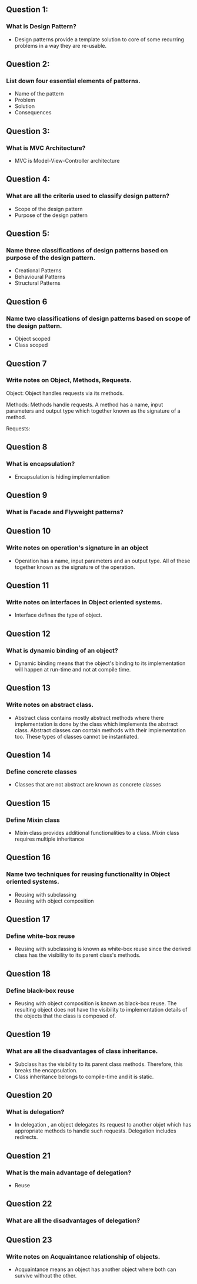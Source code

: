 ## Question 1:

### What is Design Pattern?

- Design patterns provide a template solution to core of some recurring problems in a way they are re-usable.

## Question 2:

### List down four essential elements of patterns.

- Name of the pattern
- Problem
- Solution
- Consequences

## Question 3:

### What is MVC Architecture?

- MVC is Model-View-Controller architecture

## Question 4:

### What are all the criteria used to classify design pattern?

- Scope of the design pattern
- Purpose of the design pattern

## Question 5:

### Name three classifications of design patterns based on purpose of the design pattern.

- Creational Patterns
- Behavioural Patterns
- Structural Patterns

## Question 6

### Name two classifications of design patterns based on scope of the design pattern.

- Object scoped
- Class scoped

## Question 7

### Write notes on Object, Methods, Requests.

Object: Object handles requests via its methods.

Methods: Methods handle requests. A method has a name, input parameters and output type which together known as the
signature of a method.

Requests:

## Question 8

### What is encapsulation?

- Encapsulation is hiding implementation

## Question 9

### What is Facade and Flyweight patterns?

## Question 10

### Write notes on operation's signature in an object

- Operation has a name, input parameters and an output type. All of these together known as the signature of the
  operation.

## Question 11

### Write notes on interfaces in Object oriented systems.

- Interface defines the type of object.

## Question 12

### What is dynamic binding of an object?

- Dynamic binding means that the object's binding to its implementation will happen at run-time and not at compile time.

## Question 13

### Write notes on abstract class.

- Abstract class contains mostly abstract methods where there implementation is done by the class which implements the
  abstract class. Abstract classes can contain methods with their implementation too. These types of classes cannot be
  instantiated.

## Question 14

### Define concrete classes

- Classes that are not abstract are known as concrete classes

## Question 15

### Define Mixin class

- Mixin class provides additional functionalities to a class. Mixin class requires multiple inheritance

## Question 16

### Name two techniques for reusing functionality in Object oriented systems.

- Reusing with subclassing
- Reusing with object composition

## Question 17

### Define white-box reuse

- Reusing with subclassing is known as white-box reuse since the derived class has the visibility to its parent class's
  methods.

## Question 18

### Define black-box reuse

- Reusing with object composition is known as black-box reuse. The resulting object does not have the visibility to
  implementation details of the objects that the class is composed of.

## Question 19

### What are all the disadvantages of class inheritance.

- Subclass has the visibility to its parent class methods. Therefore, this breaks the encapsulation.
- Class inheritance belongs to compile-time and it is static.

## Question 20

### What is delegation?

- In delegation , an object delegates its request to another objet which has appropriate methods to handle such
  requests. Delegation includes redirects.

## Question 21

### What is the main advantage of delegation?

- Reuse

## Question 22

### What are all the disadvantages of delegation?

## Question 23

### Write notes on Acquaintance relationship of objects.

- Acquaintance means an object has another object where both can survive without the other.